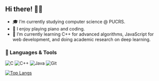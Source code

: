 ## Hi there! 👋✨
- 🎓 I’m currently studying computer science @ PUCRS.
- 🎵 I enjoy playing piano and coding.
- 🌱 I’m currently learning C++ for advanced algorithms, JavaScript for web development, and doing academic research on deep learning.

### 🚀 Languages & Tools
![C](https://img.shields.io/badge/c-%2300599C.svg?style=for-the-badge&logo=c&logoColor=white)
![C++](https://img.shields.io/badge/c++-%2300599C.svg?style=for-the-badge&logo=c%2B%2B&logoColor=white)
![Java](https://img.shields.io/badge/java-%23ED8B00.svg?style=for-the-badge&logo=openjdk&logoColor=white)
![Git](https://img.shields.io/badge/git-%23F05033.svg?style=for-the-badge&logo=git&logoColor=white)

[![Top Langs](https://github-readme-stats.vercel.app/api/top-langs/?username=nicolaszk&layout=donut-vertical&theme=dracula)](https://github.com/nicolaszk/github-readme-stats)


